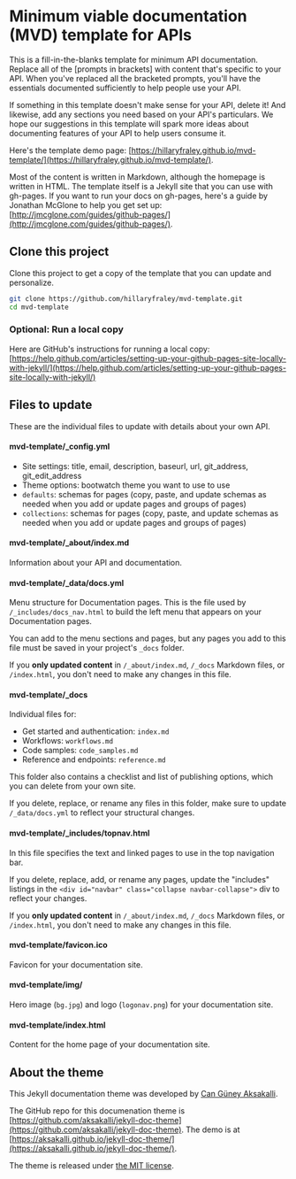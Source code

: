 # Minimum viable documentation (MVD) template for APIs

This is a fill-in-the-blanks template for minimum API documentation. Replace all of the [prompts in brackets] with content that's specific to your API. When you've replaced all the bracketed prompts, you'll have the essentials documented sufficiently to help people use your API.

If something in this template doesn't make sense for your API, delete it! And likewise, add any sections you need based on your API's particulars. We hope our suggestions in this template will spark more ideas about documenting features of your API to help users consume it.

Here's the template demo page: [https://hillaryfraley.github.io/mvd-template/](https://hillaryfraley.github.io/mvd-template/).

Most of the content is written in Markdown, although the homepage is written in HTML. The template itself is a Jekyll site that you can use with gh-pages. If you want to run your docs on gh-pages, here's a guide by Jonathan McGlone to help you get set up: [http://jmcglone.com/guides/github-pages/](http://jmcglone.com/guides/github-pages/).

## Clone this project

Clone this project to get a copy of the template that you can update and personalize.

```bash
git clone https://github.com/hillaryfraley/mvd-template.git
cd mvd-template
```

### Optional: Run a local copy

Here are GitHub's instructions for running a local copy: [https://help.github.com/articles/setting-up-your-github-pages-site-locally-with-jekyll/](https://help.github.com/articles/setting-up-your-github-pages-site-locally-with-jekyll/)

## Files to update

These are the individual files to update with details about your own API.

#### mvd-template/_config.yml

* Site settings: title, email, description, baseurl, url, git_address, git_edit_address
* Theme options: bootwatch theme you want to use to use
* `defaults`: schemas for pages (copy, paste, and update schemas as needed when you add or update pages and groups of pages)
* `collections`: schemas for pages (copy, paste, and update schemas as needed when you add or update pages and groups of pages)

#### mvd-template/_about/index.md

Information about your API and documentation.

#### mvd-template/_data/docs.yml

Menu structure for Documentation pages. This is the file used by `/_includes/docs_nav.html` to build the left menu that appears on your Documentation pages.

You can add to the menu sections and pages, but any pages you add to this file must be saved in your project's `_docs` folder.

If you **only updated content** in `/_about/index.md`, `/_docs` Markdown files, or `/index.html`, you don't need to make any changes in this file.

#### mvd-template/_docs

Individual files for:
* Get started and authentication: `index.md`
* Workflows: `workflows.md`
* Code samples: `code_samples.md`
* Reference and endpoints: `reference.md`

This folder also contains a checklist and list of publishing options, which you can delete from your own site.

If you delete, replace, or rename any files in this folder, make sure to update `/_data/docs.yml` to reflect your structural changes.

#### mvd-template/_includes/topnav.html

In this file specifies the text and linked pages to use in the top navigation bar.

If you delete, replace, add, or rename any pages, update the "includes" listings in the `<div id="navbar" class="collapse navbar-collapse">` div to reflect your changes.

If you **only updated content** in `/_about/index.md`, `/_docs` Markdown files, or `/index.html`, you don't need to make any changes in this file.

#### mvd-template/favicon.ico

Favicon for your documentation site.

#### mvd-template/img/

Hero image (`bg.jpg`) and logo (`logonav.png`) for your documentation site.

#### mvd-template/index.html

Content for the home page of your documentation site.

## About the theme

This Jekyll documentation theme was developed by [Can Güney Aksakalli](https://aksakalli.github.io).

The GitHub repo for this documenation theme is [https://github.com/aksakalli/jekyll-doc-theme](https://github.com/aksakalli/jekyll-doc-theme). The demo is at [https://aksakalli.github.io/jekyll-doc-theme/](https://aksakalli.github.io/jekyll-doc-theme/).

The theme is released under [the MIT license](LICENSE).

